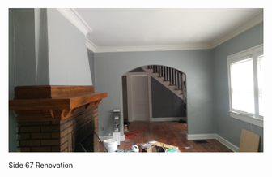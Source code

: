 [![research_cover][mid]][path_to_description]

Side 67 Renovation

[path_to_description]: /projects/side_67_reno
[mid]: /_material/other/Side_67_Reno/mid.jpg
